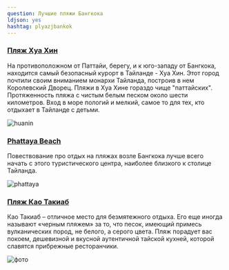 ```yaml
---
question: Лучшие пляжи Бангкока
ldjson: yes
hashtag: plyazjbankok
---
```


### [Пляж Хуа Хин](https://maps.app.goo.gl/33LeHPbDSkp1MEib9)

На противоположном от Паттайи, берегу, и к юго-западу от Бангкока, находится самый безопасный курорт в Тайланде - Хуа Хин. Этот город почтили своим вниманием монархи Тайланда, построив в нем Королевский Дворец. Пляжи в Хуа Хине гораздо чище "паттайских". Протяженность пляжа с чистым белым песком около шести километров. Вход в море пологий и мелкий, самое то для тех, кто отдыхает в Тайланде с детьми.

![huanin](https://bangkokfaq.ru/assets/huahin.jpg)

### [Phattaya Beach](https://maps.app.goo.gl/XqePmnoumWABT8cD9)

Повествование про отдых на пляжах возле Бангкока лучше всего начать с этого туристического центра, наиболее близкого к столице Тайланда. 

![phattaya](http://bangkokfaq.ru/assets/phattaya.jpg)

### [Пляж Као Такиаб](https://maps.app.goo.gl/f4Dn7J8eYvKxwS86A)

Као Такиаб – отличное место для безмятежного отдыха. Его еще иногда называют «черным пляжем» за то, что песок, имеющий примесь вулканических пород, не белого, а серого цвета. Пляж порадует вас покоем, дешевизной и вкусной аутентичной тайской кухней, которой славятся прибрежные ресторанчики.

![фото](https://bangkokfaq.ru/assets/kaotakiab.jpg)
